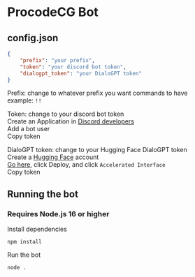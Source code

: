 # ProcodeCG Bot

## config.json
```json
{
	"prefix": "your prefix",
	"token": "your discord bot token",
	"dialogpt_token": "your DialoGPT token"
}
```
Prefix: change to whatever prefix you want commands to have <br />
example: `!!`

Token: change to your discord bot token <br />
Create an Application in [Discord developers](https://discord.com/developers/applications) <br />
Add a bot user <br />
Copy token

DialoGPT token: change to your Hugging Face DialoGPT token <br />
Create a [Hugging Face](https://huggingface.co/) account <br />
[Go here](https://huggingface.co/microsoft/DialoGPT-medium), click Deploy, and click `Accelerated Interface` <br />
Copy token

## Running the bot
### Requires Node.js 16 or higher

Install dependencies
```
npm install
```
Run the bot
```
node .
```